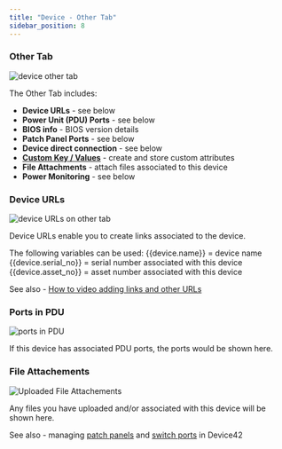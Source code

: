 ```yaml
---
title: "Device - Other Tab"
sidebar_position: 8
---
```


### Other Tab

![device other tab](/assets/images/other_tab_screenshot_HL.png)

The Other Tab includes:

- **Device URLs** - see below
- **Power Unit (PDU) Ports** - see below
- **BIOS info** - BIOS version details
- **Patch Panel Ports** - see below
- **Device direct connection** - see below
- **[Custom Key / Values](https://docs.device42.com/tools/custom-key-value-pairs-explained/)** - create and store custom attributes
- **File Attachments** - attach files associated to this device
- **Power Monitoring** - see below

### Device URLs

![device URLs on other tab](/assets/images/device_URLs.png)

Device URLs enable you to create links associated to the device.

The following variables can be used: {{device.name}} = device name {{device.serial\_no}} = serial number associated with this device {{device.asset\_no}} = asset number associated with this device

See also - [How to video adding links and other URLs](https://docs.device42.com/how-to-videos/adding-links-and-other-urls-to-devices/)

### Ports in PDU

![ports in PDU](/assets/images/power_unit_ports.png)

If this device has associated PDU ports, the ports would be shown here.

### File Attachements

![Uploaded File Attachements](/assets/images/file_attachments_other_tab.png)

Any files you have uploaded and/or associated with this device will be shown here.

See also - managing [patch panels](https://docs.device42.com/connectivity/patch-panels/) and [switch ports](https://docs.device42.com/ipam/switch-port/) in Device42
